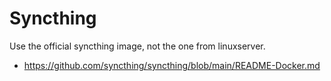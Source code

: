 # Syncthing

Use the official syncthing image, not the one from linuxserver.

- <https://github.com/syncthing/syncthing/blob/main/README-Docker.md>
